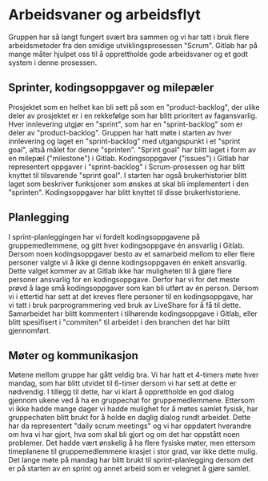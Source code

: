# Arbeidsvaner og arbeidsflyt

Gruppen har så langt fungert svært bra sammen og vi har tatt i bruk flere arbeidsmetoder fra den smidige utviklingsprosessen "Scrum". Gitlab har på mange måter hjulpet oss til å opprettholde gode arbeidsvaner og et godt system i denne prosessen.

## Sprinter, kodingsoppgaver og milepæler

Prosjektet som en helhet kan bli sett på som en "product-backlog", der ulike deler av prosjektet er i en rekkefølge som har blitt prioritert av fagansvarlig. Hver innlevering utgjør en "sprint", som har en "sprint-backlog" som er deler av "product-backlog". Gruppen har hatt møte i starten av hver innlevering og laget en "sprint-backlog" med utgangspunkt i et "sprint goal", altså målet for denne "sprinten". "Sprint goal" har blitt laget i form av en milepæl ("milestone") i Gitlab. Kodingsoppgaver ("issues") i Gitlab har representert oppgaver i "sprint-backlog" i Scrum-prosessen og har blitt knyttet til tilsvarende "sprint goal". I starten har også brukerhistorier blitt laget som beskriver funksjoner som ønskes at skal bli implementert i den "sprinten". Kodingsoppgaver har blitt knyttet til disse brukerhistoriene. 

## Planlegging

I sprint-planleggingen har vi fordelt kodingsoppgavene på gruppemedlemmene, og gitt hver kodingsoppgave én ansvarlig i Gitlab. Dersom noen kodingsoppgaver besto av et samarbeid mellom to eller flere personer valgte vi å ikke gi denne kodingsoppgaven én enkelt ansvarlig. Dette valget kommer av at Gitlab ikke har muligheten til å gjøre flere personer ansvarlig for en kodingsoppgave. Derfor har vi for det meste prøvd å lage små kodingsoppgaver som kan bli utført av én person. Dersom vi i ettertid har sett at det kreves flere personer til en kodingsoppgave, har vi tatt i bruk parprogrammering ved bruk av LiveShare for å få til dette. Samarbeidet har blitt kommentert i tilhørende kodingsoppgave i Gitlab, eller blitt spesifisert i "commiten" til arbeidet i den branchen det har blitt gjennomført.

## Møter og kommunikasjon

Møtene mellom gruppe har gått veldig bra. Vi har hatt et 4-timers møte hver mandag, som har blitt utvidet til 6-timer dersom vi har sett at dette er nødvendig. I tillegg til dette, har vi klart å opprettholde en god dialog gjennom ukene ved å ha en gruppechat for gruppemedlemmene. Ettersom vi ikke hadde mange dager vi hadde mulighet for å møtes samlet fysisk, har gruppechaten blitt brukt for å holde en daglig dialog rundt arbeidet. Dette har da representert "daily scrum meetings" og vi har oppdatert hverandre om hva vi har gjort, hva som skal bli gjort og om det har oppstått noen problemer. Det hadde vært ønskelig å ha flere fysiske møter, men ettersom timeplanene til gruppemedlemmene krasjet i stor grad, var ikke dette mulig. Det lange møte på mandag har blitt brukt til sprint-planlegging dersom det er på starten av en sprint og annet arbeid som er velegnet å gjøre samlet. 